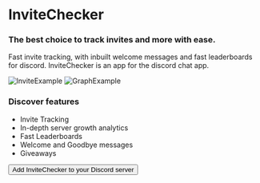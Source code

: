 # InviteChecker

### The best choice to track invites and more with ease.

Fast invite tracking, with inbuilt welcome messages and fast leaderboards for discord. InviteChecker is an app for the discord chat app.

![InviteExample](/assets/img/invites.png) ![GraphExample](/assets/img/graph.png)

### Discover features

- Invite Tracking
- In-depth server growth analytics
- Fast Leaderboards
- Welcome and Goodbye messages
- Giveaways

<button name="add-invitechecker" onclick='location.href="https://discord.com/api/oauth2/authorize?client_id=741606943952601179&permissions=262176&scope=bot%20applications.commands"'>Add InviteChecker to your Discord server</button>

